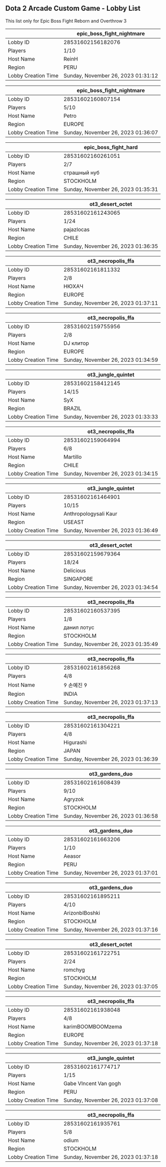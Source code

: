 ## Dota 2 Arcade Custom Game - Lobby List

This list only for Epic Boss Fight Reborn and Overthrow 3

|  | epic_boss_fight_nightmare |
| ------ | ------ |
| Lobby ID | 28531602156182076 |
| Players | 1/10 |
| Host Name | ReinH |
| Region | PERU |
| Lobby Creation Time | Sunday, November 26, 2023 01:31:12 |


|  | epic_boss_fight_nightmare |
| ------ | ------ |
| Lobby ID | 28531602160807154 |
| Players | 5/10 |
| Host Name | Petro |
| Region | EUROPE |
| Lobby Creation Time | Sunday, November 26, 2023 01:36:07 |


|  | epic_boss_fight_hard |
| ------ | ------ |
| Lobby ID | 28531602160261051 |
| Players | 2/7 |
| Host Name | страшный нуб |
| Region | STOCKHOLM |
| Lobby Creation Time | Sunday, November 26, 2023 01:35:31 |


|  | ot3_desert_octet |
| ------ | ------ |
| Lobby ID | 28531602161243065 |
| Players | 1/24 |
| Host Name | pajazlocas |
| Region | CHILE |
| Lobby Creation Time | Sunday, November 26, 2023 01:36:35 |


|  | ot3_necropolis_ffa |
| ------ | ------ |
| Lobby ID | 28531602161811332 |
| Players | 2/8 |
| Host Name | НЮХАЧ |
| Region | EUROPE |
| Lobby Creation Time | Sunday, November 26, 2023 01:37:11 |


|  | ot3_necropolis_ffa |
| ------ | ------ |
| Lobby ID | 28531602159755956 |
| Players | 2/8 |
| Host Name | DJ клитор |
| Region | EUROPE |
| Lobby Creation Time | Sunday, November 26, 2023 01:34:59 |


|  | ot3_jungle_quintet |
| ------ | ------ |
| Lobby ID | 28531602158412145 |
| Players | 14/15 |
| Host Name | SyX |
| Region | BRAZIL |
| Lobby Creation Time | Sunday, November 26, 2023 01:33:33 |


|  | ot3_necropolis_ffa |
| ------ | ------ |
| Lobby ID | 28531602159064994 |
| Players | 6/8 |
| Host Name | Martillo |
| Region | CHILE |
| Lobby Creation Time | Sunday, November 26, 2023 01:34:15 |


|  | ot3_jungle_quintet |
| ------ | ------ |
| Lobby ID | 28531602161464901 |
| Players | 10/15 |
| Host Name | Anthropologysali Kaur |
| Region | USEAST |
| Lobby Creation Time | Sunday, November 26, 2023 01:36:49 |


|  | ot3_desert_octet |
| ------ | ------ |
| Lobby ID | 28531602159679364 |
| Players | 18/24 |
| Host Name | Delicious |
| Region | SINGAPORE |
| Lobby Creation Time | Sunday, November 26, 2023 01:34:54 |


|  | ot3_necropolis_ffa |
| ------ | ------ |
| Lobby ID | 28531602160537395 |
| Players | 1/8 |
| Host Name | данил лотус |
| Region | STOCKHOLM |
| Lobby Creation Time | Sunday, November 26, 2023 01:35:49 |


|  | ot3_necropolis_ffa |
| ------ | ------ |
| Lobby ID | 28531602161856268 |
| Players | 4/8 |
| Host Name |  손예진  |
| Region | INDIA |
| Lobby Creation Time | Sunday, November 26, 2023 01:37:13 |


|  | ot3_necropolis_ffa |
| ------ | ------ |
| Lobby ID | 28531602161304221 |
| Players | 4/8 |
| Host Name | Higurashi |
| Region | JAPAN |
| Lobby Creation Time | Sunday, November 26, 2023 01:36:39 |


|  | ot3_gardens_duo |
| ------ | ------ |
| Lobby ID | 28531602161608439 |
| Players | 9/10 |
| Host Name | Agryzok |
| Region | STOCKHOLM |
| Lobby Creation Time | Sunday, November 26, 2023 01:36:58 |


|  | ot3_gardens_duo |
| ------ | ------ |
| Lobby ID | 28531602161663206 |
| Players | 1/10 |
| Host Name | Aeasor |
| Region | PERU |
| Lobby Creation Time | Sunday, November 26, 2023 01:37:01 |


|  | ot3_gardens_duo |
| ------ | ------ |
| Lobby ID | 28531602161895211 |
| Players | 4/10 |
| Host Name | ArizonbIBoshki |
| Region | STOCKHOLM |
| Lobby Creation Time | Sunday, November 26, 2023 01:37:16 |


|  | ot3_desert_octet |
| ------ | ------ |
| Lobby ID | 28531602161722751 |
| Players | 2/24 |
| Host Name | romchyg |
| Region | STOCKHOLM |
| Lobby Creation Time | Sunday, November 26, 2023 01:37:05 |


|  | ot3_necropolis_ffa |
| ------ | ------ |
| Lobby ID | 28531602161938048 |
| Players | 4/8 |
| Host Name | karimBOOMBOOMzema |
| Region | EUROPE |
| Lobby Creation Time | Sunday, November 26, 2023 01:37:18 |


|  | ot3_jungle_quintet |
| ------ | ------ |
| Lobby ID | 28531602161774717 |
| Players | 1/15 |
| Host Name | Gabe VIncent Van gogh |
| Region | PERU |
| Lobby Creation Time | Sunday, November 26, 2023 01:37:08 |


|  | ot3_necropolis_ffa |
| ------ | ------ |
| Lobby ID | 28531602161935761 |
| Players | 5/8 |
| Host Name | odium |
| Region | STOCKHOLM |
| Lobby Creation Time | Sunday, November 26, 2023 01:37:18 |


